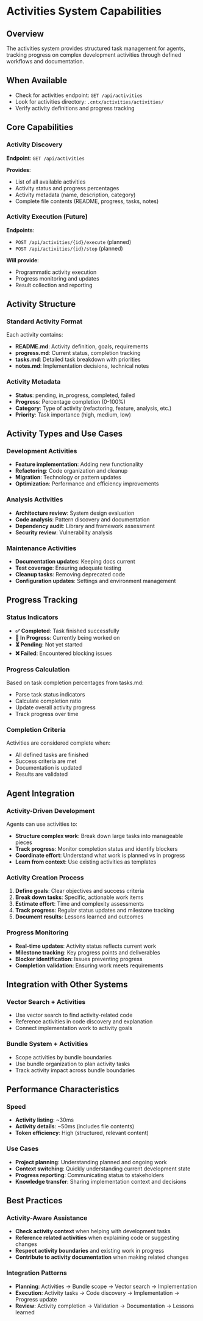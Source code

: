 # Activities System Capabilities

## Overview
The activities system provides structured task management for agents, tracking progress on complex development activities through defined workflows and documentation.

## When Available
- Check for activities endpoint: `GET /api/activities`
- Look for activities directory: `.cntx/activities/activities/`
- Verify activity definitions and progress tracking

## Core Capabilities

### Activity Discovery
**Endpoint**: `GET /api/activities`

**Provides**:
- List of all available activities
- Activity status and progress percentages
- Activity metadata (name, description, category)
- Complete file contents (README, progress, tasks, notes)

### Activity Execution (Future)
**Endpoints**: 
- `POST /api/activities/{id}/execute` (planned)
- `POST /api/activities/{id}/stop` (planned)

**Will provide**:
- Programmatic activity execution
- Progress monitoring and updates
- Result collection and reporting

## Activity Structure

### Standard Activity Format
Each activity contains:
- **README.md**: Activity definition, goals, requirements
- **progress.md**: Current status, completion tracking
- **tasks.md**: Detailed task breakdown with priorities
- **notes.md**: Implementation decisions, technical notes

### Activity Metadata
- **Status**: pending, in_progress, completed, failed
- **Progress**: Percentage completion (0-100%)
- **Category**: Type of activity (refactoring, feature, analysis, etc.)
- **Priority**: Task importance (high, medium, low)

## Activity Types and Use Cases

### Development Activities
- **Feature implementation**: Adding new functionality
- **Refactoring**: Code organization and cleanup
- **Migration**: Technology or pattern updates
- **Optimization**: Performance and efficiency improvements

### Analysis Activities
- **Architecture review**: System design evaluation
- **Code analysis**: Pattern discovery and documentation
- **Dependency audit**: Library and framework assessment
- **Security review**: Vulnerability analysis

### Maintenance Activities
- **Documentation updates**: Keeping docs current
- **Test coverage**: Ensuring adequate testing
- **Cleanup tasks**: Removing deprecated code
- **Configuration updates**: Settings and environment management

## Progress Tracking

### Status Indicators
- **✅ Completed**: Task finished successfully
- **🚧 In Progress**: Currently being worked on
- **⏳ Pending**: Not yet started
- **❌ Failed**: Encountered blocking issues

### Progress Calculation
Based on task completion percentages from tasks.md:
- Parse task status indicators
- Calculate completion ratio
- Update overall activity progress
- Track progress over time

### Completion Criteria
Activities are considered complete when:
- All defined tasks are finished
- Success criteria are met
- Documentation is updated
- Results are validated

## Agent Integration

### Activity-Driven Development
Agents can use activities to:
- **Structure complex work**: Break down large tasks into manageable pieces
- **Track progress**: Monitor completion status and identify blockers
- **Coordinate effort**: Understand what work is planned vs in progress
- **Learn from context**: Use existing activities as templates

### Activity Creation Process
1. **Define goals**: Clear objectives and success criteria
2. **Break down tasks**: Specific, actionable work items
3. **Estimate effort**: Time and complexity assessments
4. **Track progress**: Regular status updates and milestone tracking
5. **Document results**: Lessons learned and outcomes

### Progress Monitoring
- **Real-time updates**: Activity status reflects current work
- **Milestone tracking**: Key progress points and deliverables
- **Blocker identification**: Issues preventing progress
- **Completion validation**: Ensuring work meets requirements

## Integration with Other Systems

### Vector Search + Activities
- Use vector search to find activity-related code
- Reference activities in code discovery and explanation
- Connect implementation work to activity goals

### Bundle System + Activities
- Scope activities by bundle boundaries
- Use bundle organization to plan activity tasks
- Track activity impact across bundle boundaries

## Performance Characteristics

### Speed
- **Activity listing**: ~30ms
- **Activity details**: ~50ms (includes file contents)
- **Token efficiency**: High (structured, relevant content)

### Use Cases
- **Project planning**: Understanding planned and ongoing work
- **Context switching**: Quickly understanding current development state
- **Progress reporting**: Communicating status to stakeholders
- **Knowledge transfer**: Sharing implementation context and decisions

## Best Practices

### Activity-Aware Assistance
- **Check activity context** when helping with development tasks
- **Reference related activities** when explaining code or suggesting changes
- **Respect activity boundaries** and existing work in progress
- **Contribute to activity documentation** when making related changes

### Integration Patterns
- **Planning**: Activities → Bundle scope → Vector search → Implementation
- **Execution**: Activity tasks → Code discovery → Implementation → Progress update
- **Review**: Activity completion → Validation → Documentation → Lessons learned